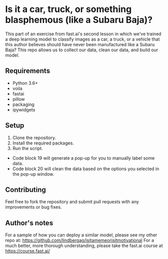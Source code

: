 # Is it a car, truck, or something blasphemous (like a Subaru Baja)?

 This part of an exercise from fast.ai's second lesson in which we've trained a deep learning model to classify images as a car, a truck, or a vehicle that this author believes should have never been manufactured like a Subaru Baja?
 This repo allows us to collect our data, clean our data, and build our model. 
 

## Requirements
* Python 3.6+
* voila
* fastai
* pillow
* packaging
* ipywidgets

## Setup
1. Clone the repository.
2. Install the required packages.
3. Run the script.
- Code block 19 will generate a pop-up for you to manually label some data.
- Code block 20 will clean the data based on the options you selected in the pop-up window.

## Contributing

Feel free to fork the repository and submit pull requests with any improvements or bug fixes.

## Author's notes

For a sample of how you can deploy a similar model, please see my other repo at: https://github.com/lindbergag/isitamemeorisitmotivational
For a much better, more thorough understanding, please take the fast.ai course at https://course.fast.ai/


